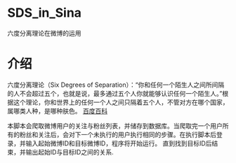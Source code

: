 # SDS_in_Sina
六度分离理论在微博的运用

# 介绍
六度分离理论（Six Degrees of Separation）：“你和任何一个陌生人之间所间隔的人不会超过五个，也就是说，最多通过五个人你就能够认识任何一个陌生人。”根据这个理论，你和世界上的任何一个人之间只隔着五个人，不管对方在哪个国家，属哪类人种，是哪种肤色。 [百度百科](https://baike.baidu.com/item/%E5%85%AD%E5%BA%A6%E5%88%86%E7%A6%BB%E7%90%86%E8%AE%BA/7485118?fr=aladdin)

本脚本会爬取微博用户的关注与粉丝列表，并储存到数据库。当爬取完一个用户所有的粉丝和关注后，会对下一个未执行的用户执行相同的步骤。在执行脚本后登录，并输入起始微博ID和目标微博ID，程序将开始运行。 直到找到目标ID后结束，并输出起始ID与目标ID之间的关系.

